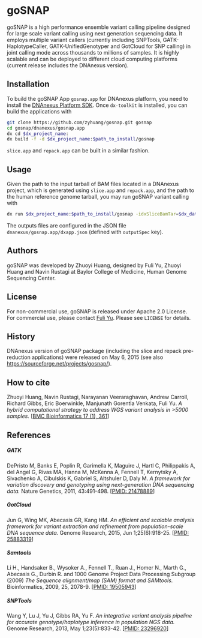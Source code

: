 # goSNAP

goSNAP is a high performance ensemble variant calling pipeline designed for large scale variant calling using next generation sequencing data. It employs multiple variant callers (currently including SNPTools, GATK-HaplotypeCaller, GATK-UnifiedGenotyper and GotCloud for SNP calling) in joint calling mode across thousands to millions of samples. It is highly scalable and can be deployed to different cloud computing platforms (current release includes the DNAnexus version).


## Installation

To build the goSNAP App `gosnap.app` for DNAnexus platform, you need to install the [DNAnexus Platform SDK]. Once `dx-toolkit` is installed, you can build the applications with

```bash
git clone https://github.com/zyhuang/gosnap.git gosnap
cd gosnap/dnanexus/gosnap.app
dx cd $dx_project_name:
dx build -f -d $dx_project_name:$path_to_install/gosnap
```
`slice.app` and `repack.app` can be built in a similar fashion.

[DNAnexus Platform SDK]: https://wiki.dnanexus.com/Downloads

## Usage

Given the path to the input tarball of BAM files located in a DNAnexus project, which is generated using ``slice.app`` and ``repack.app``, and the path to the human reference genome tarball, you may run goSNAP variant calling with

```bash
dx run $dx_project_name:$path_to_install/gosnap -idxSliceBamTar=$dx_data_project:$path_to_bam_data/sliced_bams.tar.gz -idxRefGenTar=$dx_data_project:$path_to_ref_gen/ref_fasta.tar.gz
```
The outputs files are configured in the JSON file ``dnanexus/gosnap.app/dxapp.json`` (defined with ``outputSpec`` key).






## Authors

goSNAP was developed by Zhuoyi Huang, designed by Fuli Yu, Zhuoyi Huang and Navin Rustagi at Baylor College of Medicine, Human Genome Sequencing Center.



## License

For non-commercial use, goSNAP is released under Apache 2.0 License.
For commercial use, please contact [Fuli Yu]. Please see ``LICENSE`` for details.

[Fuli Yu]: fyu@bcm.edu


## History

DNAnexus version of goSNAP package (including the slice and repack pre-reduction applications) were released on May 6, 2015 (see also https://sourceforge.net/projects/gosnap/).

## How to cite

Zhuoyi Huang, Navin Rustagi, Narayanan Veeraraghavan, Andrew Carroll, Richard Gibbs, Eric Boerwinkle, Manjunath Gorentla Venkata, Fuli Yu.
*A hybrid computational strategy to address WGS variant analysis in >5000 samples.* [[BMC Bioinformatics 17 (1), 361]]

[BMC Bioinformatics 17 (1), 361]: http://bmcbioinformatics.biomedcentral.com/articles/10.1186/s12859-016-1211-6


## References

##### GATK
DePristo M, Banks E, Poplin R, Garimella K, Maguire J, Hartl C, Philippakis A, del Angel G, Rivas MA, Hanna M, McKenna A, Fennell T, Kernytsky A, Sivachenko A, Cibulskis K, Gabriel S, Altshuler D, Daly M. *A framework for variation discovery and genotyping using next-generation DNA sequencing data.*   Nature Genetics, 2011, 43:491-498. [[PMID: 21478889]]

##### GotCloud
Jun G, Wing MK, Abecasis GR, Kang HM. *An efficient and scalable analysis framework for variant extraction and refinement from population-scale DNA sequence data.* Genome Research, 2015, Jun 1;25(6):918-25. [[PMID: 25883319]]

##### Samtools
Li H., Handsaker B., Wysoker A., Fennell T., Ruan J., Homer N., Marth G., Abecasis G., Durbin R. and 1000 Genome Project Data Processing Subgroup (2009) *The Sequence alignment/map (SAM) format and SAMtools.* Bioinformatics, 2009, 25, 2078-9. [[PMID: 19505943]]

##### SNPTools
Wang Y, Lu J, Yu J, Gibbs RA, Yu F. *An integrative variant analysis pipeline for accurate genotype/haplotype inference in population NGS data.* Genome Research, 2013, May 1;23(5):833-42. [[PMID: 23296920]]

[PMID: 21478889]: http://www.ncbi.nlm.nih.gov/pubmed/21478889
[PMID: 25883319]: http://www.ncbi.nlm.nih.gov/pubmed/25883319
[PMID: 19505943]: http://www.ncbi.nlm.nih.gov/pubmed/19505943
[PMID: 23296920]: http://www.ncbi.nlm.nih.gov/pubmed/23296920

